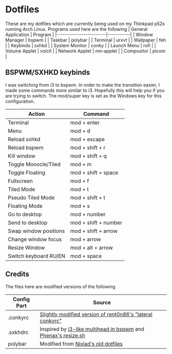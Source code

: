 # Dotfiles

These are my dotfiles which are currently being used on my Thinkpad p52s running Arch Linux. Programs used here are
the following
| General Application    | Program   |
|------------------------|-----------|
| Window Manager         | bspwm     |
| Taskbar                | polybar   |
| Terminal               | urxvt     |
| Wallpaper              | feh       |
| Keybinds               | sxhkd     |
| System Monitor         | conky     |
| Launch Menu            | rofi      |
| Volume Applet          | volctl    |
| Network Applet         | nm-applet |
| Compositor             | picom     |

## BSPWM/SXHKD keybinds

I was switching from i3 to bspwm. In order to make the transition easier, I made some commands more similar to i3. Hopefully this will help you if you are trying to switch. The mod/super key is set as the Windows key for this configuration.

| Action                 | Command              |
|------------------------|----------------------|
| Terminal               | mod + enter          |
| Menu	                 | mod + d              |
| Reload sxhkd           | mod + escape         |
| Reload bspwm           | mod + shift + r      |
| Kill window            | mod + shift + q      |
| Toggle Monocle/Tiled   | mod + m              |
| Toggle Floating        | mod + shift + space  |
| Fullscreen             | mod + f              |
| Tiled Mode             | mod + t              |
| Pseudo Tiled Mode      | mod + shift + t      |
| Floating Mode          | mod + s              |
| Go to desktop          | mod + number         |
| Send to desktop        | mod + shift + number |
| Swap window positions  | mod + shift + arrow  |
| Change window focus    | mod + arrow          |
| Resize Window          | mod + alt + arrow    | 
| Switch keyboard RU/EN  | mod + space          |


## Credits
The files here are modified versions of the following

| Config Part | Source
|-------------|---------|
| .conkyrc    | [Slightly modified version of rent0n86's "lateral conkyrc"](https://www.deviantart.com/rent0n86/art/My-lateral-conkyrc-111585732) |
| .sxkhdrc    | Inspired by [i3-like multihead in bspwm](https://notes.neeasade.net/BSPWM-Multihead.html) and [Phenax's resize.sh](https://github.com/phenax/dotfiles/tree/master/.config/bspwm/scripts)|
| polybar     | Modified from [Nixlad's old dotfiles](https://github.com/nixlad/dotfiles-old/blob/master/polybar/config)|

